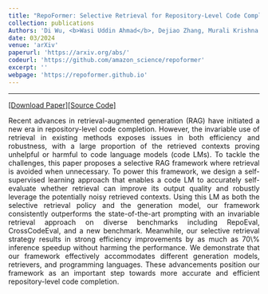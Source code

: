 ```yaml
---
title: "RepoFormer: Selective Retrieval for Repository-Level Code Completion"
collection: publications
Authors: 'Di Wu, <b>Wasi Uddin Ahmad</b>, Dejiao Zhang, Murali Krishna Ramanathan, and Xiaofei Ma.'
date: 03/2024
venue: 'arXiv'
paperurl: 'https://arxiv.org/abs/'
codeurl: 'https://github.com/amazon_science/repoformer'
excerpt: ''
webpage: 'https://repoformer.github.io'
---
```

---
<a href='https://arxiv.org/pdf/' target="_blank">[Download Paper]</a><a href='https://github.com/amazon_science/repoformer' target="_blank">[Source Code]</a>

<p align="justify">
Recent advances in retrieval-augmented generation (RAG) have initiated a new era in repository-level code completion. However, the invariable use of retrieval in existing methods exposes issues in 
  both efficiency and robustness, with a large proportion of the retrieved contexts proving unhelpful or harmful to code language models (code LMs). To tackle the challenges, this paper proposes a 
  selective RAG framework where retrieval is avoided when unnecessary. To power this framework, we design a self-supervised learning approach that enables a code LM to accurately self-evaluate whether 
  retrieval can improve its output quality and robustly leverage the potentially noisy retrieved contexts. Using this LM as both the selective retrieval policy and the generation model, our framework 
  consistently outperforms the state-of-the-art prompting with an invariable retrieval approach on diverse benchmarks including RepoEval, CrossCodeEval, and a new benchmark. Meanwhile, our selective 
  retrieval strategy results in strong efficiency improvements by as much as 70\% inference speedup without harming the performance. We demonstrate that our framework effectively accommodates different 
  generation models, retrievers, and programming languages. These advancements position our framework as an important step towards more accurate and efficient repository-level code completion.
</p>
